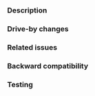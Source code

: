 ### Description

<!--
What's included in this PR?
-->

### Drive-by changes

<!--
Are there any minor or drive-by changes also included?
-->

### Related issues

<!--
- Fixes #[issue number here]
-->

### Backward compatibility

<!--  
Are these changes backward compatible? Are there any infrastructure implications, e.g. changes that would prohibit deploying older commits using this infra tooling?

Yes/No
-->

### Testing

<!--
What kind of testing have these changes undergone?

None/Manual/Unit Tests
-->
